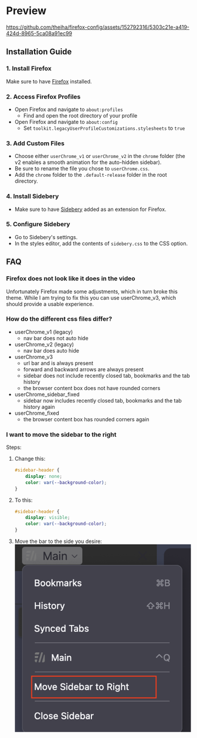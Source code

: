 # Preview
https://github.com/theiha/firefox-config/assets/152792316/5303c21e-a419-424d-8965-5ca08a91ec99

## Installation Guide

### 1. Install Firefox
Make sure to have [Firefox](https://www.mozilla.org/firefox/new/) installed.

### 2. Access Firefox Profiles
- Open Firefox and navigate to `about:profiles`
    - Find and open the root directory of your profile
- Open Firefox and navigate to `about:config`
    - Set `toolkit.legacyUserProfileCustomizations.stylesheets` to `true`

### 3. Add Custom Files
- Choose either `userChrome_v1` or `userChrome_v2` in the `chrome` folder (the v2 enables a smooth animation for the auto-hidden sidebar).
- Be sure to rename the file you chose to `userChrome.css`.
- Add the `chrome` folder to the `.default-release` folder in the root directory.

### 4. Install Sidebery
- Make sure to have [Sidebery](https://addons.mozilla.org/firefox/addon/sidebery/) added as an extension for Firefox.

### 5. Configure Sidebery
- Go to Sidebery's settings.
- In the styles editor, add the contents of `sidebery.css` to the CSS option.

## FAQ

### Firefox does not look like it does in the video

Unfortunately Firefox made some adjustments, which in turn broke this theme. While I am trying to fix this you can use userChrome_v3, which should provide a usable experience.

### How do the different css files differ?

- userChrome_v1 (legacy)
    - nav bar does not auto hide
- userChrome_v2 (legacy)
    - nav bar does auto hide
- userChrome_v3
    - url bar and is always present
    - forward and backward arrows are always present
    - sidebar does not include recently closed tab, bookmarks and the tab history
    - the browser content box does not have rounded corners
- userChrome_sidebar_fixed
    - sidebar now includes recently closed tab, bookmarks and the tab history again
- userChrome_fixed
    - the browser content box has rounded corners again

### I want to move the sidebar to the right
Steps: 
1. Change this:
    ```css
    #sidebar-header {
        display: none;
        color: var(--background-color);
    }
    ```
2. To this:
    ```css
    #sidebar-header {
        display: visible;
        color: var(--background-color);
    }
    ```
3. Move the bar to the side you desire:
   <div style="text-align: center;">
       <img src="res/move_sidebery.png" alt="Move Sidebery Sidebar">
   </div>
